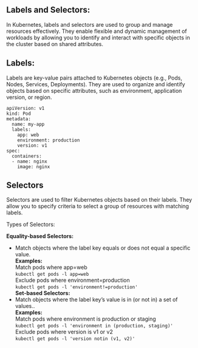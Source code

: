## Labels and Selectors:

In Kubernetes, labels and selectors are used to group and manage resources effectively. They enable flexible and dynamic management of workloads by allowing you to identify and interact with specific objects in the cluster based on shared attributes.<br>

## Labels:

Labels are key-value pairs attached to Kubernetes objects (e.g., Pods, Nodes, Services, Deployments). They are used to organize and identify objects based on specific attributes, such as environment, application version, or region.<br>

```
apiVersion: v1
kind: Pod
metadata:
  name: my-app
  labels:
    app: web
    environment: production
    version: v1
spec:
  containers:
  - name: nginx
    image: nginx
```

## Selectors

Selectors are used to filter Kubernetes objects based on their labels. They allow you to specify criteria to select a group of resources with matching labels.<br>

Types of Selectors:

**Equality-based Selectors:**

- Match objects where the label key equals or does not equal a specific value.<br>
  **Examples:**<br>
  Match pods where app=web<br>
  `kubectl get pods -l app=web`<br>
  Exclude pods where environment=production<br>
  `kubectl get pods -l 'environment!=production'`<br>
  **Set-based Selectors:**<br>
- Match objects where the label key’s value is in (or not in) a set of values..<br>
  **Examples:**<br>
  Match pods where environment is production or staging<br>
  `kubectl get pods -l 'environment in (production, staging)'`<br>
  Exclude pods where version is v1 or v2<br>
  `kubectl get pods -l 'version notin (v1, v2)'`<br>
